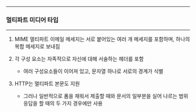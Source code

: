 -----
### 멀티파트 미디어 타입
-----
1. MIME 멀티파트 이메일 메세지는 서로 붙어있는 여러 개 메세지를 포함하며, 하나의 복합 메세지로 보내짐
2. 각 구성 요소는 자족적으로 자신에 대해 서술하는 헤더를 포함
   - 여러 구성요소들이 이어져 있고, 문자열 하나로 서로의 경계가 식별

3. HTTP는 멀티파트 본문도 지원
   - 그러나 일반적으로 폼을 채워서 제출할 때와 문서의 일부분을 실어 나르는 범위 응답을 할 때의 두 가지 경우에만 사용
